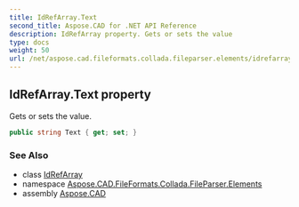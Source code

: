 ```yaml
---
title: IdRefArray.Text
second_title: Aspose.CAD for .NET API Reference
description: IdRefArray property. Gets or sets the value
type: docs
weight: 50
url: /net/aspose.cad.fileformats.collada.fileparser.elements/idrefarray/text/
---
```

## IdRefArray.Text property

Gets or sets the value.

```csharp
public string Text { get; set; }
```

### See Also

* class [IdRefArray](../)
* namespace [Aspose.CAD.FileFormats.Collada.FileParser.Elements](../../idrefarray/)
* assembly [Aspose.CAD](../../../)


